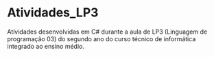 # Atividades_LP3

Atividades desenvolvidas em C# durante a aula de LP3 (Linguagem de programação 03) do segundo ano do curso técnico de informática integrado ao ensino médio.

